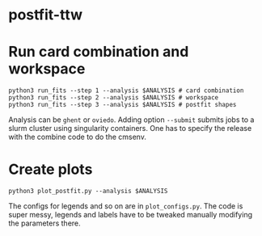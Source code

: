 # postfit-ttw

# Run card combination and workspace
```
python3 run_fits --step 1 --analysis $ANALYSIS # card combination
python3 run_fits --step 2 --analysis $ANALYSIS # workspace
python3 run_fits --step 3 --analysis $ANALYSIS # postfit shapes
``` 

Analysis can be `ghent` or  `oviedo`. Adding option `--submit` submits jobs to a slurm cluster using singularity containers. One has to specify the release with the combine code to do the cmsenv. 

# Create plots
```
python3 plot_postfit.py --analysis $ANALYSIS
```

The configs for legends and so on are in `plot_configs.py`. The code is super messy, legends and labels have to be tweaked manually modifying the parameters there. 

